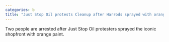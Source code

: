 ```yaml
---
categories: b
title: "Just Stop Oil protests Cleanup after Harrods sprayed with orange paint"
---
```

Two people are arrested after Just Stop Oil protesters sprayed the iconic shopfront with orange paint.